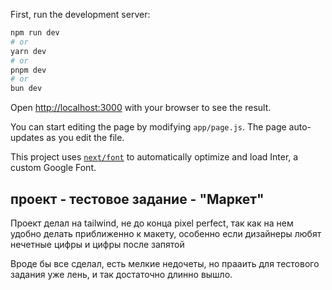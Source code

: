 
First, run the development server:

```bash
npm run dev
# or
yarn dev
# or
pnpm dev
# or
bun dev
```
Open [http://localhost:3000](http://localhost:3000) with your browser to see the result.

You can start editing the page by modifying `app/page.js`. The page auto-updates as you edit the file.

This project uses [`next/font`](https://nextjs.org/docs/basic-features/font-optimization) to automatically optimize and load Inter, a custom Google Font.

## проект - тестовое задание - "Маркет"

Проект делал на tailwind, не до конца pixel perfect,  так как на нем удобно делать  приближенно к макету,
особенно если дизайнеры любят нечетные цифры и цифры после запятой

Вроде бы все сделал, есть мелкие недочеты, но прааить для тестового задания уже лень, и так достаточно длинно вышло.

